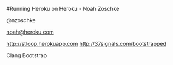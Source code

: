 #Running Heroku on Heroku - Noah Zoschke

@nzoschke

noah@heroku.com

http://stloop.herokuapp.com
http://37signals.com/bootstrapped

Clang Bootstrap